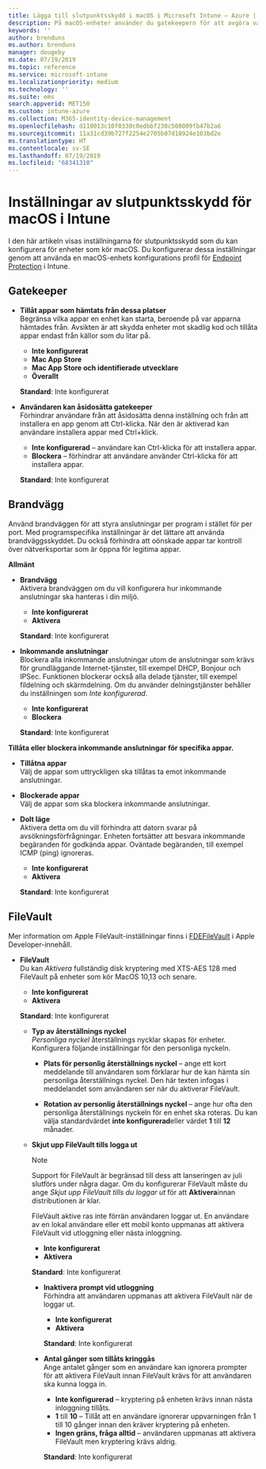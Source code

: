 ```yaml
---
title: Lägga till slutpunktsskydd i macOS i Microsoft Intune – Azure | Microsoft Docs
description: På macOS-enheter använder du gatekeepern för att avgöra var appar kan installeras, inklusive Mac App Store. Genom att aktivera eller konfigurera en brandvägg kan man också tillåta eller blockera specifika appar, använda Stealthläge och även blockera vissa typer av inkommande anslutningar med Microsoft Intune.
keywords: ''
author: brenduns
ms.author: brenduns
manager: dougeby
ms.date: 07/19/2019
ms.topic: reference
ms.service: microsoft-intune
ms.localizationpriority: medium
ms.technology: ''
ms.suite: ems
search.appverid: MET150
ms.custom: intune-azure
ms.collection: M365-identity-device-management
ms.openlocfilehash: d110013c10f0330c0edbbf230c508009fb47b2a6
ms.sourcegitcommit: 11a31cd39b727f2254e2705b07d18924e103bd2e
ms.translationtype: HT
ms.contentlocale: sv-SE
ms.lasthandoff: 07/19/2019
ms.locfileid: "68341310"
---
```

# <a name="macos-endpoint-protection-settings-in-intune"></a>Inställningar av slutpunktsskydd för macOS i Intune  

I den här artikeln visas inställningarna för slutpunktsskydd som du kan konfigurera för enheter som kör macOS. Du konfigurerar dessa inställningar genom att använda en macOS-enhets konfigurations profil för [Endpoint Protection](endpoint-protection-configure.md) i Intune.  

## <a name="gatekeeper"></a>Gatekeeper  

- **Tillåt appar som hämtats från dessa platser**  
  Begränsa vilka appar en enhet kan starta, beroende på var apparna hämtades från. Avsikten är att skydda enheter mot skadlig kod och tillåta appar endast från källor som du litar på.  

  - **Inte konfigurerat**  
  - **Mac App Store**  
  - **Mac App Store och identifierade utvecklare**  
  - **Överallt**  

  **Standard**: Inte konfigurerat  

- **Användaren kan åsidosätta gatekeeper**  
  Förhindrar användare från att åsidosätta denna inställning och från att installera en app genom att Ctrl-klicka. När den är aktiverad kan användare installera appar med Ctrl+klick.  
 
  - **Inte konfigurerad** – användare kan Ctrl-klicka för att installera appar.  
  - **Blockera** – förhindrar att användare använder Ctrl-klicka för att installera appar.  

  **Standard**: Inte konfigurerat  

## <a name="firewall"></a>Brandvägg  

Använd brandväggen för att styra anslutningar per program i stället för per port. Med programspecifika inställningar är det lättare att använda brandväggsskyddet. Du också förhindra att oönskade appar tar kontroll över nätverksportar som är öppna för legitima appar.  

**Allmänt**
- **Brandvägg**  
  Aktivera brandväggen om du vill konfigurera hur inkommande anslutningar ska hanteras i din miljö.  
  - **Inte konfigurerat**  
  - **Aktivera**  

  **Standard**: Inte konfigurerat  

- **Inkommande anslutningar**  
  Blockera alla inkommande anslutningar utom de anslutningar som krävs för grundläggande Internet-tjänster, till exempel DHCP, Bonjour och IPSec. Funktionen blockerar också alla delade tjänster, till exempel fildelning och skärmdelning. Om du använder delningstjänster behåller du inställningen som *Inte konfigurerad*.  
  - **Inte konfigurerat**  
  - **Blockera**  

  **Standard**: Inte konfigurerat  

**Tillåta eller blockera inkommande anslutningar för specifika appar.**  

  - **Tillåtna appar**  
    Välj de appar som uttryckligen ska tillåtas ta emot inkommande anslutningar.  

  - **Blockerade appar**  
    Välj de appar som ska blockera inkommande anslutningar.  

  - **Dolt läge**  
    Aktivera detta om du vill förhindra att datorn svarar på avsökningsförfrågningar. Enheten fortsätter att besvara inkommande begäranden för godkända appar. Oväntade begäranden, till exempel ICMP (ping) ignoreras.  
    - **Inte konfigurerat**  
    - **Aktivera**  

    **Standard**: Inte konfigurerat  

## <a name="filevault"></a>FileVault  
Mer information om Apple FileVault-inställningar finns i [FDEFileVault](https://developer.apple.com/documentation/devicemanagement/fdefilevault) i Apple Developer-innehåll. 

- **FileVault**  
  Du kan *Aktivera* fullständig disk kryptering med XTS-AES 128 med FileVault på enheter som kör MacOS 10,13 och senare.  
  - **Inte konfigurerat**  
  - **Aktivera**  

  **Standard**: Inte konfigurerat  

  - **Typ av återställnings nyckel**  
    *Personliga nyckel* återställnings nycklar skapas för enheter. Konfigurera följande inställningar för den personliga nyckeln.  

     - **Plats för personlig återställnings nyckel** – ange ett kort meddelande till användaren som förklarar hur de kan hämta sin personliga återställnings nyckel. Den här texten infogas i meddelandet som användaren ser när du aktiverar FileVault.  
      
     - **Rotation av personlig återställnings nyckel** – ange hur ofta den personliga återställnings nyckeln för en enhet ska roteras. Du kan välja standardvärdet **inte konfigurerad**eller värdet **1** till **12** månader.  

  - **Skjut upp FileVault tills logga ut** 
    > [!NOTE]
    > Support för FileVault är begränsad till dess att lanseringen av juli slutförs under några dagar. Om du konfigurerar FileVault måste du ange *Skjut upp FileVault tills du loggar ut* för att **Aktivera**innan distributionen är klar.   

    FileVault aktive ras inte förrän användaren loggar ut. En användare av en lokal användare eller ett mobil konto uppmanas att aktivera FileVault vid utloggning eller nästa inloggning.  
    - **Inte konfigurerat**  
    - **Aktivera**  
    
    **Standard**: Inte konfigurerat  



    - **Inaktivera prompt vid utloggning**  
      Förhindra att användaren uppmanas att aktivera FileVault när de loggar ut.  
      - **Inte konfigurerat**  
      - **Aktivera**  

      **Standard**: Inte konfigurerat  

    - **Antal gånger som tillåts kringgås**  
      Ange antalet gånger som en användare kan ignorera prompter för att aktivera FileVault innan FileVault krävs för att användaren ska kunna logga in.  

      - **Inte konfigurerad** – kryptering på enheten krävs innan nästa inloggning tillåts.  
      -  **1** till **10** – Tillåt att en användare ignorerar uppvarningen från 1 till 10 gånger innan den kräver kryptering på enheten.  
      - **Ingen gräns, fråga alltid** – användaren uppmanas att aktivera FileVault men kryptering krävs aldrig.  
 
      **Standard**: Inte konfigurerat  


